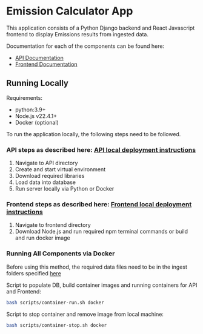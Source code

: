 # Emission Calculator App

This application consists of a Python Django backend and React Javascript frontend to display Emissions results from ingested data.

Documentation for each of the components can be found here:
- [API Documentation](emission-api/README.md)
- [Frontend Documentation](emission-frontend/README.md)

## Running Locally

Requirements:
- python:3.9+
- Node.js v22.4.1+
- Docker (optional)

To run the application locally, the following steps need to be followed.

### API steps as described here: [API local deployment instructions](emission-api/README.md#executing-locally)

1. Navigate to API directory 
2. Create and start virtual environment
3. Download required libraries
4. Load data into database
5. Run server locally via Python or Docker

### Frontend steps as described here: [Frontend local deployment instructions](emission-frontend/README.md)

1. Navigate to frontend directory
2. Download Node.js and run required npm terminal commands or build and run docker image

### Running All Components via Docker

Before using this method, the required data files need to be in the ingest folders specified [here](emission-api/README.md#data-load)

Script to populate DB, build container images and running containers for API and Frontend:
```bash
bash scripts/container-run.sh docker
```

Script to stop container and remove image from local machine:
```bash
bash scripts/container-stop.sh docker
```